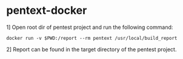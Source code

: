 # pentext-docker

1] Open root dir of pentest project and run the following command:
```
docker run -v $PWD:/report --rm pentext /usr/local/build_report
```

2] Report can be found in the target directory of the pentest project.
